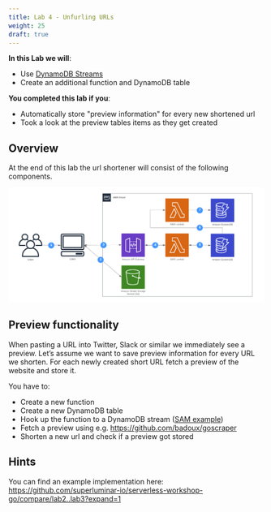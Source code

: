 ```yaml
---
title: Lab 4 - Unfurling URLs 
weight: 25
draft: true
---
```


**In this Lab we will**:

- Use [DynamoDB Streams](https://docs.aws.amazon.com/amazondynamodb/latest/developerguide/Streams.html)
- Create an additional function and DynamoDB table

**You completed this lab if you**:

- Automatically store "preview information" for every new shortened url
- Took a look at the preview tables items as they get created

## Overview

At the end of this lab the url shortener will consist of the following components.

![Diagram Lab 3](./Lab3.png)


## Preview functionality

When pasting a URL into Twitter, Slack or similar we immediately see a preview. Let’s assume we want to save preview information for every URL we shorten. For each newly created short URL fetch a preview of the website and store it.

You have to:

- Create a new function
- Create a new DynamoDB table
- Hook up the function to a DynamoDB stream ([SAM example](https://github.com/awslabs/serverless-application-model/blob/master/versions/2016-10-31.md#dynamodb))
- Fetch a preview using e.g. https://github.com/badoux/goscraper
- Shorten a new url and check if a preview got stored

## Hints

You can find an example implementation here: https://github.com/superluminar-io/serverless-workshop-go/compare/lab2..lab3?expand=1
